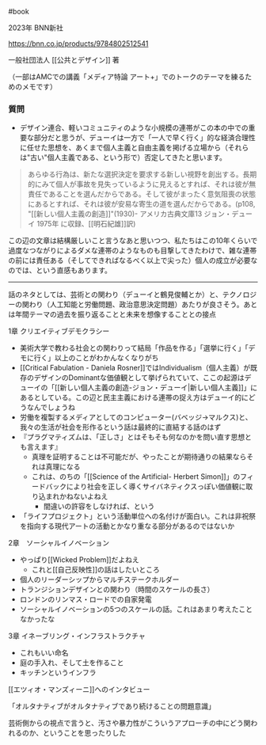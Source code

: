#book 

2023年 BNN新社

https://bnn.co.jp/products/9784802512541

一般社団法人 [[公共とデザイン]] 著

（一部はAMCでの講義「メディア特論 アート+」でのトークのテーマを練るためのメモです）

### 質問

- デザイン連合、軽いコミュニティのような小規模の連帯がこの本の中での重要な部分だと思うが、デューイは一方で「一人で早く行く」的な経済合理性に任せた思想を、あくまで個人主義と自由主義を掲げる立場から（それらは"古い"個人主義である、という形で）否定してきたと思います。

> あらゆる行為は、新たな選択決定を要求する新しい視野を創出する。長期的にみて個人が事故を見失っているように見えるとすれば、それは彼が無責任であることを選んだからである。そして彼がまったく意気阻喪の状態にあるとすれば、それは彼が安易な寄生の道を選んだからである。(p108, "[[新しい個人主義の創造]]"(1930)- アメリカ古典文庫13  ジョン・デューイ 1975年 に収録、[[明石紀雄]]訳)

この辺の文章は結構厳しいこと言うなあと思いつつ、私たちはこの10年くらいで過度なつながりによるダメな連帯のようなものも目撃してきたわけで、雑な連帯の前には責任ある（そしてできればなるべく以上で尖った）個人の成立が必要なのでは、という直感もあります。



---

話のネタとしては、芸術との関わり（デューイと鶴見俊輔とか）と、テクノロジーの関わり（人工知能と労働問題、政治意思決定問題）あたりが良さそう。あとは年間テーマの過去を振り返ることと未来を想像することとの接点

1章 クリエイティブデモクラシー

- 美術大学で教わる社会との関わりって結局「作品を作る」「選挙に行く」「デモに行く」以上のことがわかんなくなりがち
- [[Critical Fabulation - Daniela Rosner]]ではIndividualism（個人主義）が既存のデザインのDominantな価値観として挙げられていて、ここの起源はデューイの「[[新しい個人主義の創造-ジョン・デューイ|新しい個人主義]]」にあるとしている。この辺と民主主義における連帯の捉え方はデューイ的にどうなんでしょうね
- 労働を複製するメディアとしてのコンピューター(バベッジ→マルクス)と、我々の生活が社会を形作るという話は最終的に直結する話のはず
- 『プラグマティズムは、「正しさ」とはそもそも何なのかを問い直す思想とも言えます』
	- 真理を証明することは不可能だが、やったことが期待通りの結果ならそれは真理になる
	- これは、のちの「[[Science of the Artificial- Herbert Simon]]」のフィードバックにより社会を正しく導くサイバネティクスっぽい価値観に取り込まれかねないよねえ
		- 間違いの許容をしなければ、という
- 「ライフプロジェクト」という活動単位への名付けが面白い。これは非祝祭を指向する現代アートの活動とかなり重なる部分があるのではないか

2章　ソーシャルイノベーション

- やっぱり[[Wicked Problem]]だよねえ
	- これと[[自己反映性]]の話はしたいところ
- 個人のリーダーシップからマルチステークホルダー
- トランジションデザインとの関わり（時間のスケールの長さ）
- ロンドンのリンマス・ロードでの自家発電
- ソーシャルイノベーションの5つのスケールの話。これはあまり考えたことなかったな

3章 イネーブリング・インフラストラクチャ　

- これもいい命名
- 庭の手入れ、そして土を作ること
- キッチンというインフラ

[[エツィオ・マンズィーニ]]へのインタビュー

「オルタナティブがオルタナティブであり続けることの問題意識」


芸術側からの視点で言うと、汚さや暴力性がこういうアプローチの中にどう関われるのか、ということを思ったりした